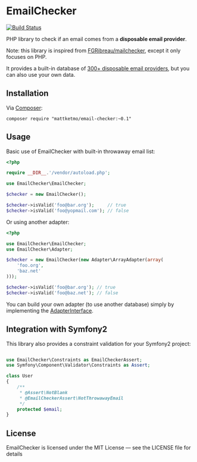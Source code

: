 # EmailChecker

[![Build Status](https://secure.travis-ci.org/MattKetmo/EmailChecker.png)](http://travis-ci.org/MattKetmo/EmailChecker)

PHP library to check if an email comes from a **disposable email provider**.

Note: this library is inspired from [FGRibreau/mailchecker](https://github.com/FGRibreau/mailchecker),
except it only focuses on PHP.

It provides a built-in database of [300+ disposable email providers](res/throwaway_domains.txt),
but you can also use your own data.

## Installation

Via [Composer](http://getcomposer.org/):

```
composer require "mattketmo/email-checker:~0.1"
```

## Usage

Basic use of EmailChecker with built-in throwaway email list:

```php
<?php

require __DIR__.'/vendor/autoload.php';

use EmailChecker\EmailChecker;

$checker = new EmailChecker();

$checker->isValid('foo@bar.org');     // true
$checker->isValid('foo@yopmail.com'); // false
```

Or using another adapter:

```php
<?php

use EmailChecker\EmailChecker;
use EmailChecker\Adapter;

$checker = new EmailChecker(new Adapter\ArrayAdapter(array(
    'foo.org',
    'baz.net'
)));

$checker->isValid('foo@bar.org'); // true
$checker->isValid('foo@baz.net'); // false
```

You can build your own adapter (to use another database) simply by implementing
the [AdapterInterface](src/EmailChecker/Adapter/AdapterInterface.php).

## Integration with Symfony2

This library also provides a constraint validation for your Symfony2 project:

```php

use EmailChecker\Constraints as EmailCheckerAssert;
use Symfony\Component\Validator\Constraints as Assert;

class User
{
    /**
     * @Assert\NotBlank
     * @EmailCheckerAssert\NotThrowawayEmail
     */
    protected $email;
}
```

## License

EmailChecker is licensed under the MIT License — see the LICENSE file for details
